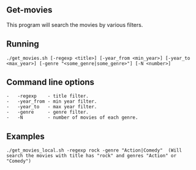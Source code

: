## Get-movies

This program will search the movies by various filters.

## Running

```
./get_movies.sh [-regexp <title>] [-year_from <min_year>] [-year_to <max_year>] [-genre "<some_genre|some_genre>"] [-N <number>]
```

## Command line options

```
-   -regexp    - title filter.
-   -year_from - min year filter.
-   -year_to   - max year filter.
-   -genre     - genre filter.
-   -N         - number of movies of each genre.
```

## Examples

```
./get_movies_local.sh -regexp rock -genre "Action|Comedy"  (Will search the movies with title has "rock" and genres "Action" or "Comedy")

```
